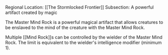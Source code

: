 Regional Location: [[The Stormlocked Frontier]]
Subsection: A powerful artifact created by magic

The Master Mind Rock is a powerful magical artifact that allows creatures to be enslaved to the mind of the creature with the Master Mind Rock.

Multiple [[Mind Rock]]s can be controlled by the wielder of the Master Mind Rock. The limit is equivalent to the wielder's intelligence modifier (minimum 1). 
